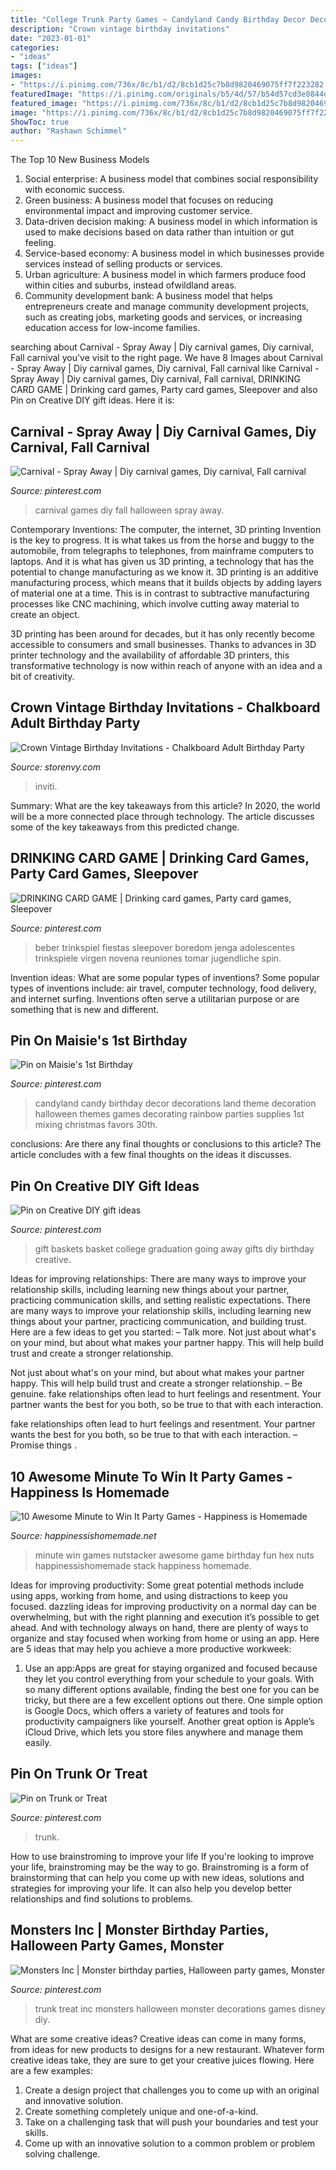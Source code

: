```yaml
---
title: "College Trunk Party Games ~ Candyland Candy Birthday Decor Decorations Land Theme Decoration Halloween Themes Games Decorating Rainbow Parties Supplies 1st Mixing Christmas Favors 30th"
description: "Crown vintage birthday invitations"
date: "2023-01-01"
categories:
- "ideas"
tags: ["ideas"]
images:
- "https://i.pinimg.com/736x/8c/b1/d2/8cb1d25c7b8d9820469075ff7f223282.jpg"
featuredImage: "https://i.pinimg.com/originals/b5/4d/57/b54d57cd3e8844d38de2a364102feda7.jpg"
featured_image: "https://i.pinimg.com/736x/8c/b1/d2/8cb1d25c7b8d9820469075ff7f223282.jpg"
image: "https://i.pinimg.com/736x/8c/b1/d2/8cb1d25c7b8d9820469075ff7f223282.jpg"
ShowToc: true
author: "Rashawn Schimmel"
---
```



The Top 10 New Business Models
1. Social enterprise: A business model that combines social responsibility with economic success.
2. Green business: A business model that focuses on reducing environmental impact and improving customer service.
3. Data-driven decision making: A business model in which information is used to make decisions based on data rather than intuition or gut feeling.
4. Service-based economy: A business model in which businesses provide services instead of selling products or services. 
5. Urban agriculture: A business model in which farmers produce food within cities and suburbs, instead ofwildland areas. 
6. Community development bank: A business model that helps entrepreneurs create and manage community development projects, such as creating jobs, marketing goods and services, or increasing education access for low-income families.

	

		
searching about Carnival - Spray Away | Diy carnival games, Diy carnival, Fall carnival you've visit to the right page. We have 8 Images about Carnival - Spray Away | Diy carnival games, Diy carnival, Fall carnival like Carnival - Spray Away | Diy carnival games, Diy carnival, Fall carnival, DRINKING CARD GAME | Drinking card games, Party card games, Sleepover and also Pin on Creative DIY gift ideas. Here it is:
		
    
## Carnival - Spray Away | Diy Carnival Games, Diy Carnival, Fall Carnival

<img loading=lazy src="https://i.pinimg.com/originals/b6/8f/b3/b68fb3343563cf0a8639791472690397.jpg" onerror="this.onerror=null;this.src='https://tse2.mm.bing.net/th?id=OIP.9pOgvXItIYbMYvR13kBrmgHaJ4&amp;pid=15.1';" alt="Carnival - Spray Away | Diy carnival games, Diy carnival, Fall carnival">

_Source: pinterest.com_

>carnival games diy fall halloween spray away. 

	

Contemporary Inventions: The computer, the internet, 3D printing
Invention is the key to progress. It is what takes us from the horse and buggy to the automobile, from telegraphs to telephones, from mainframe computers to laptops. And it is what has given us 3D printing, a technology that has the potential to change manufacturing as we know it.
3D printing is an additive manufacturing process, which means that it builds objects by adding layers of material one at a time. This is in contrast to subtractive manufacturing processes like CNC machining, which involve cutting away material to create an object.

3D printing has been around for decades, but it has only recently become accessible to consumers and small businesses. Thanks to advances in 3D printer technology and the availability of affordable 3D printers, this transformative technology is now within reach of anyone with an idea and a bit of creativity.

    
## Crown Vintage Birthday Invitations - Chalkboard Adult Birthday Party

<img loading=lazy src="http://d310a9hpolx59w.cloudfront.net/product_photos/19197750/il_fullxfull.532064772_cdaz_original.jpg" onerror="this.onerror=null;this.src='https://tse4.mm.bing.net/th?id=OIP.4dafqcRXM9Je9L6Pib-efgHaKb&amp;pid=15.1';" alt="Crown Vintage Birthday Invitations - Chalkboard Adult Birthday Party">

_Source: storenvy.com_

>inviti. 

	

Summary: What are the key takeaways from this article?
In 2020, the world will be a more connected place through technology. The article discusses some of the key takeaways from this predicted change.

    
## DRINKING CARD GAME | Drinking Card Games, Party Card Games, Sleepover

<img loading=lazy src="https://i.pinimg.com/736x/8b/b1/38/8bb138ff9faa7cf0338be02a48043213.jpg" onerror="this.onerror=null;this.src='https://tse4.mm.bing.net/th?id=OIP.v_QbgFk9lTCPK3qcythYnQHaJ3&amp;pid=15.1';" alt="DRINKING CARD GAME | Drinking card games, Party card games, Sleepover">

_Source: pinterest.com_

>beber trinkspiel fiestas sleepover boredom jenga adolescentes trinkspiele virgen novena reuniones tomar jugendliche spin. 

	

Invention ideas: What are some popular types of inventions?
Some popular types of inventions include: air travel, computer technology, food delivery, and internet surfing. Inventions often serve a utilitarian purpose or are something that is new and different.

    
## Pin On Maisie&#039;s 1st Birthday

<img loading=lazy src="https://i.pinimg.com/736x/5b/e7/5b/5be75bb7eed45696457c9113c2f808e8--confectionery-candyland.jpg" onerror="this.onerror=null;this.src='https://tse3.mm.bing.net/th?id=OIP.EZ4x9g5bVv34OOX9KdsD3AHaGK&amp;pid=15.1';" alt="Pin on Maisie&#039;s 1st Birthday">

_Source: pinterest.com_

>candyland candy birthday decor decorations land theme decoration halloween themes games decorating rainbow parties supplies 1st mixing christmas favors 30th. 

	

conclusions: Are there any final thoughts or conclusions to this article?
The article concludes with a few final thoughts on the ideas it discusses.

    
## Pin On Creative DIY Gift Ideas

<img loading=lazy src="https://i.pinimg.com/736x/8c/b1/d2/8cb1d25c7b8d9820469075ff7f223282.jpg" onerror="this.onerror=null;this.src='https://tse1.mm.bing.net/th?id=OIP.QWvQ4MR0s3hkVPzwyVliqwHaJ3&amp;pid=15.1';" alt="Pin on Creative DIY gift ideas">

_Source: pinterest.com_

>gift baskets basket college graduation going away gifts diy birthday creative. 

	

Ideas for improving relationships: There are many ways to improve your relationship skills, including learning new things about your partner, practicing communication skills, and setting realistic expectations.
There are many ways to improve your relationship skills, including learning new things about your partner, practicing communication, and building trust. Here are a few ideas to get you started: 
     – Talk more. Not just about what's on your mind, but about what makes your partner happy. This will help build trust and create a stronger relationship.

Not just about what's on your mind, but about what makes your partner happy. This will help build trust and create a stronger relationship. – Be genuine. fake relationships often lead to hurt feelings and resentment. Your partner wants the best for you both, so be true to that with each interaction.

fake relationships often lead to hurt feelings and resentment. Your partner wants the best for you both, so be true to that with each interaction. – Promise things .

    
## 10 Awesome Minute To Win It Party Games - Happiness Is Homemade

<img loading=lazy src="http://www.happinessishomemade.net/wp-content/uploads/2015/03/Minute-to-Win-It-Games-Nutstacker.jpg" onerror="this.onerror=null;this.src='https://tse4.mm.bing.net/th?id=OIP.T5h6spjTdCCclQru7ux6IAHaRx&amp;pid=15.1';" alt="10 Awesome Minute to Win It Party Games - Happiness is Homemade">

_Source: happinessishomemade.net_

>minute win games nutstacker awesome game birthday fun hex nuts happinessishomemade stack happiness homemade. 

	

Ideas for improving productivity: Some great potential methods include using apps, working from home, and using distractions to keep you focused.
dazzling ideas for improving productivity on a normal day can be overwhelming, but with the right planning and execution it’s possible to get ahead. And with technology always on hand, there are plenty of ways to organize and stay focused when working from home or using an app. Here are 5 ideas that may help you achieve a more productive workweek:
1. Use an app:Apps are great for staying organized and focused because they let you control everything from your schedule to your goals. With so many different options available, finding the best one for you can be tricky, but there are a few excellent options out there. One simple option is Google Docs, which offers a variety of features and tools for productivity campaigners like yourself. Another great option is Apple’s iCloud Drive, which lets you store files anywhere and manage them easily.

    
## Pin On Trunk Or Treat

<img loading=lazy src="https://i.pinimg.com/originals/b5/4d/57/b54d57cd3e8844d38de2a364102feda7.jpg" onerror="this.onerror=null;this.src='https://tse4.mm.bing.net/th?id=OIP.esZvsKktp9y9VTM0VeCf4QHaLH&amp;pid=15.1';" alt="Pin on Trunk or Treat">

_Source: pinterest.com_

>trunk. 

	

How to use brainstroming to improve your life
If you're looking to improve your life, brainstroming may be the way to go. Brainstroming is a form of brainstorming that can help you come up with new ideas, solutions and strategies for improving your life. It can also help you develop better relationships and find solutions to problems.

    
## Monsters Inc | Monster Birthday Parties, Halloween Party Games, Monster

<img loading=lazy src="https://i.pinimg.com/736x/fc/20/b3/fc20b3c2c54556fa1e5ce1c51dcf32ef--trunk-or-treat-monsters-inc.jpg" onerror="this.onerror=null;this.src='https://tse1.mm.bing.net/th?id=OIP.NVJbElL2NXWkI9hVYfghHAHaJ3&amp;pid=15.1';" alt="Monsters Inc | Monster birthday parties, Halloween party games, Monster">

_Source: pinterest.com_

>trunk treat inc monsters halloween monster decorations games disney diy. 

	

What are some creative ideas?
Creative ideas can come in many forms, from ideas for new products to designs for a new restaurant. Whatever form creative ideas take, they are sure to get your creative juices flowing. Here are a few examples: 
1. Create a design project that challenges you to come up with an original and innovative solution.
2. Create something completely unique and one-of-a-kind.
3. Take on a challenging task that will push your boundaries and test your skills.
4. Come up with an innovative solution to a common problem or problem solving challenge.

